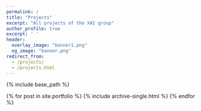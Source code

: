 ```yaml
---
permalink: /
title: "Projects"
excerpt: "All projects of the XAI group"
author_profile: true
excerpt: ' '
header:
  overlay_image: "banner1.png"
  og_image: "banner.png"
redirect_from: 
  - /projects/
  - /projects.html
---
```


{% include base_path %}

{% for post in site.portfolio %}
  {% include archive-single.html %}
{% endfor %}
